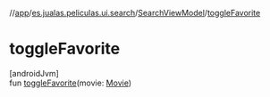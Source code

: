 //[app](../../../index.md)/[es.jualas.peliculas.ui.search](../index.md)/[SearchViewModel](index.md)/[toggleFavorite](toggle-favorite.md)

# toggleFavorite

[androidJvm]\
fun [toggleFavorite](toggle-favorite.md)(movie: [Movie](../../es.jualas.peliculas.data.model/-movie/index.md))
